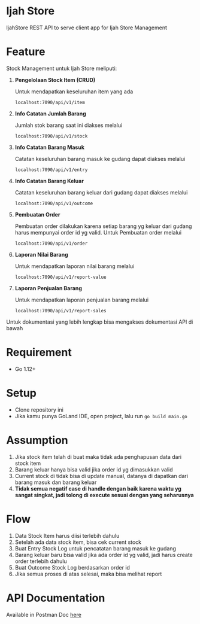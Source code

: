 # Ijah Store
IjahStore REST API to serve client app for Ijah Store Management

# Feature
Stock Management untuk Ijah Store meliputi:

1. **Pengelolaan Stock Item (CRUD)**
    
    Untuk mendapatkan keseluruhan item yang ada
    
    ```localhost:7090/api/v1/item```


2. **Info Catatan Jumlah Barang**
    
    Jumlah stok barang saat ini diakses melalui
    
    ```localhost:7090/api/v1/stock```
    
3. **Info Catatan Barang Masuk**

    Catatan keseluruhan barang masuk ke gudang dapat diakses melalui
    
    ```localhost:7090/api/v1/entry```
    
4. **Info Catatan Barang Keluar**

    Catatan keseluruhan barang keluar dari gudang dapat diakses melalui
    
    ```localhost:7090/api/v1/outcome```
    
5. **Pembuatan Order**

    Pembuatan order dilakukan karena setiap barang yg keluar dari gudang harus mempunyai order id yg valid.
    Untuk Pembuatan order melalui
    
    ```localhost:7090/api/v1/order```
    
6. **Laporan Nilai Barang**
    
    Untuk mendapatkan laporan nilai barang melalui
    
    ```localhost:7090/api/v1/report-value```
    
7. **Laporan Penjualan Barang**
    
    Untuk mendapatkan laporan penjualan barang melalui
    
    ```localhost:7090/api/v1/report-sales```

Untuk dokumentasi yang lebih lengkap bisa mengakses dokumentasi API di bawah

# Requirement
- Go 1.12+

# Setup
- Clone repository ini
- Jika kamu punya GoLand IDE, open project, lalu run `go build main.go`

# Assumption
1. Jika stock item telah di buat maka tidak ada penghapusan data dari stock item
2. Barang keluar hanya bisa valid jika order id yg dimasukkan valid
3. Current stock di tidak bisa di update manual, datanya di dapatkan dari barang masuk dan barang keluar
4. **Tidak semua negatif case di handle dengan baik karena waktu yg sangat singkat, jadi tolong di execute sesuai dengan yang seharusnya**

# Flow
1. Data Stock Item harus diisi terlebih dahulu
2. Setelah ada data stock item, bisa cek current stock
3. Buat Entry Stock Log untuk pencatatan barang masuk ke gudang
4. Barang keluar baru bisa valid jika ada order id yg valid, jadi harus create order terlebih dahulu
5. Buat Outcome Stock Log berdasarkan order id
6. Jika semua proses di atas selesai, maka bisa melihat report

# API Documentation
Available in Postman Doc [here](https://documenter.getpostman.com/view/6895601/S1LyTSjy)
